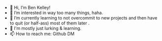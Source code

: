- 👋 Hi, I’m Ben Kelley!
- 👀 I’m interested in way too many things, haha.
- 🌱 I’m currently learning to not overcommit to new projects and then have to quit (or half-ass) most of them later .
- 💞️ I'm mostly just lurking & learning. 
- 📫 How to reach me: Github DM
